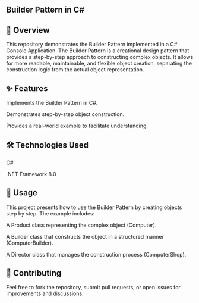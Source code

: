 ## Builder Pattern in C#

## 📌 Overview


This repository demonstrates the Builder Pattern implemented in a C# Console Application. The Builder Pattern is a creational design pattern that provides a step-by-step approach to constructing complex objects. It allows for more readable, maintainable, and flexible object creation, separating the construction logic from the actual object representation.

## ✨ Features

Implements the Builder Pattern in C#.

Demonstrates step-by-step object construction.

Provides a real-world example to facilitate understanding.

## 🛠️ Technologies Used

C#

.NET Framework 8.0

## 🎯 Usage

This project presents how to use the Builder Pattern by creating objects step by step. The example includes:

A Product class representing the complex object (Computer).

A Builder class that constructs the object in a structured manner (ComputerBuilder).

A Director class that manages the construction process (ComputerShop).

## 🤝 Contributing

Feel free to fork the repository, submit pull requests, or open issues for improvements and discussions.
